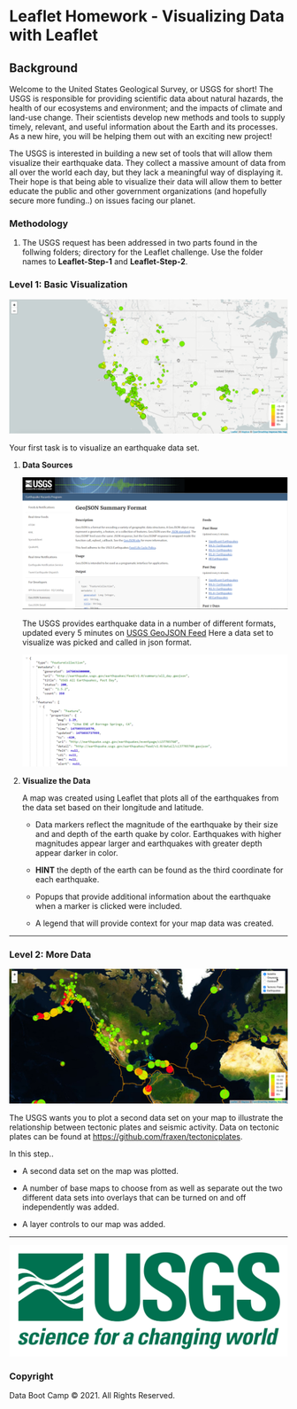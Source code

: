# Leaflet Homework - Visualizing Data with Leaflet

## Background



Welcome to the United States Geological Survey, or USGS for short! The USGS is responsible for providing scientific data about natural hazards, the health of our ecosystems and environment; and the impacts of climate and land-use change. Their scientists develop new methods and tools to supply timely, relevant, and useful information about the Earth and its processes. As a new hire, you will be helping them out with an exciting new project!

The USGS is interested in building a new set of tools that will allow them visualize their earthquake data. They collect a massive amount of data from all over the world each day, but they lack a meaningful way of displaying it. Their hope is that being able to visualize their data will allow them to better educate the public and other government organizations (and hopefully secure more funding..) on issues facing our planet.

### Methodology

1. The USGS request has been addressed in two parts found in the follwing folders;  directory for the Leaflet challenge. Use the folder names to  **Leaflet-Step-1** and **Leaflet-Step-2**.



### Level 1: Basic Visualization

![2-BasicMap](Images/2-BasicMap.png)

Your first task is to visualize an earthquake data set.

1. **Data Sources**

   ![3-Data](Images/3-Data.png)

   The USGS provides earthquake data in a number of different formats, updated every 5 minutes on [USGS GeoJSON Feed](http://earthquake.usgs.gov/earthquakes/feed/v1.0/geojson.php) 
   Here a data set to visualize was picked and called in json format. 

   ![4-JSON](Images/4-JSON.png)

2. **Visualize the Data**

   A map was created using Leaflet that plots all of the earthquakes from the data set based on their longitude and latitude.

   * Data markers reflect the magnitude of the earthquake by their size and and depth of the earth quake by color. Earthquakes with higher magnitudes appear larger and earthquakes with greater depth appear darker in color.

   * **HINT** the depth of the earth can be found as the third coordinate for each earthquake.

   * Popups that provide additional information about the earthquake when a marker is clicked were included.

   * A legend that will provide context for your map data was created.

   

- - -

### Level 2: More Data

![5-Advanced](Images/5-Advanced.png)

The USGS wants you to plot a second data set on your map to illustrate the relationship between tectonic plates and seismic activity.  Data on tectonic plates can be found at <https://github.com/fraxen/tectonicplates>.

In this step..

* A second data set on the map was plotted.

* A number of base maps to choose from as well as separate out the two different data sets into overlays that can be turned on and off independently was added.

* A layer controls to our map was added.

- - -



![1-Logo](Images/1-Logo.png)

### Copyright

Data Boot Camp © 2021. All Rights Reserved.
